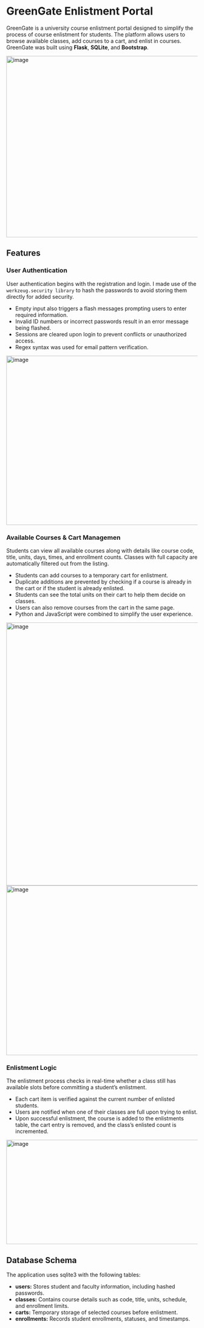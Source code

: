 # GreenGate Enlistment Portal
GreenGate is a university course enlistment portal designed to simplify the process of course enlistment for students. The platform allows users to browse available classes, add courses to a cart, and enlist in courses. GreenGate was built using **Flask**, **SQLite**, and **Bootstrap**.

<img width="1919" height="478" alt="image" src="https://github.com/user-attachments/assets/bea5d49c-5b01-40b8-b04f-fee9a2894f7e" />




## Features
### User Authentication
User authentication begins with the registration and login. I made use of the `werkzeug.security library` to hash the passwords to avoid storing them directly for added security.

- Empty input also triggers a flash messages prompting users to enter required information.
- Invalid ID numbers or incorrect passwords result in an error message being flashed.
- Sessions are cleared upon login to prevent conflicts or unauthorized access.
- Regex syntax was used for email pattern verification.

<img width="1337" height="446" alt="image" src="https://github.com/user-attachments/assets/fce18021-e608-4b28-8c00-70eab39f6813" />

### Available Courses & Cart Managemen
Students can view all available courses along with details like course code, title, units, days, times, and enrollment counts. Classes with full capacity are automatically filtered out from the listing.

- Students can add courses to a temporary cart for enlistment.
- Duplicate additions are prevented by checking if a course is already in the cart or if the student is already enlisted.
- Students can see the total units on their cart to help them decide on classes.
- Users can also remove courses from the cart in the same page.
- Python and JavaScript were combined to simplify the user experience. 

<img width="1332" height="693" alt="image" src="https://github.com/user-attachments/assets/c403bc89-b04f-4b39-8f2e-c8dcfa43d462" />
<img width="1365" height="447" alt="image" src="https://github.com/user-attachments/assets/735d0692-0539-4459-b85c-b04e9c7149e2" />

### Enlistment Logic
The enlistment process checks in real-time whether a class still has available slots before committing a student’s enlistment.

- Each cart item is verified against the current number of enlisted students.
- Users are notified when one of their classes are full upon trying to enlist.
- Upon successful enlistment, the course is added to the enlistments table, the cart entry is removed, and the class’s enlisted count is incremented.

<img width="1355" height="275" alt="image" src="https://github.com/user-attachments/assets/85e35555-161e-4f14-94c4-9e42fe81aab1" />

## Database Schema
The application uses sqlite3 with the following tables:
- **users:** Stores student and faculty information, including hashed passwords.
- **classes:** Contains course details such as code, title, units, schedule, and enrollment limits.
- **carts:** Temporary storage of selected courses before enlistment.
- **enrollments:** Records student enrollments, statuses, and timestamps.
